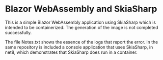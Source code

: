 # Blazor WebAssembly and SkiaSharp
This is a simple Blazor WebAssembly application using SkiaSharp which is intended to be containerized. The generation of the image is not completed successfully.


The file Notes.txt shows the essence of the logs that report the error. In the same repository is included a console application that uses SkiaSharp, in net8, which demonstrates that SkiaSharp does run in a container.
